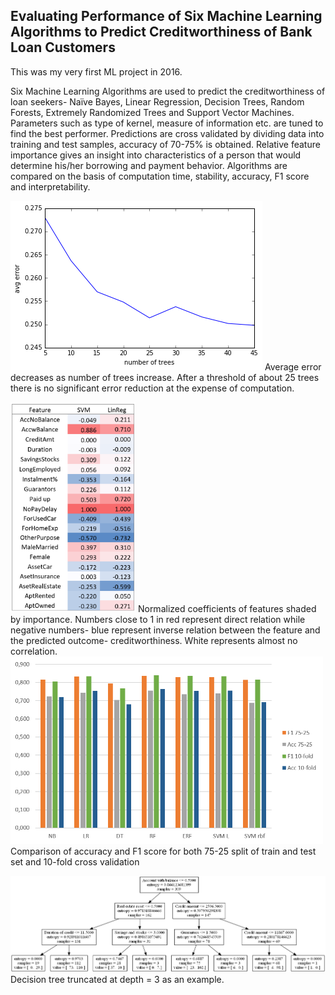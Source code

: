 ## Evaluating Performance of Six Machine Learning Algorithms to Predict Creditworthiness of Bank Loan Customers

This was my very first ML project in 2016. 

Six Machine Learning Algorithms are used to predict the creditworthiness of loan seekers- Naïve Bayes, Linear Regression, Decision Trees, Random Forests, Extremely Randomized Trees and Support Vector Machines.  Parameters such as type of kernel, measure of information etc. are tuned to find the best performer. Predictions are cross validated by dividing data into training and test samples, accuracy of 70-75% is obtained. Relative feature importance gives an insight into characteristics of a person that would determine his/her borrowing and payment behavior. Algorithms are compared on the basis of computation time, stability, accuracy, F1 score and interpretability.

![numtrees](https://github.com/tanvidc/ML_loan_risk_prediction/blob/master/Report/numtrees.png)
Average error decreases as number of trees increase. After a threshold of about 25 trees there is no significant error reduction at the expense of computation.

<img src="https://github.com/tanvidc/ML_loan_risk_prediction/blob/master/Report/feature_importance.PNG" width="200">
Normalized coefficients of features shaded by importance. Numbers close to 1 in red represent direct relation while negative numbers- blue represent inverse relation between the feature and the predicted outcome- creditworthiness. White represents almost no correlation.

<img src="https://github.com/tanvidc/ML_loan_risk_prediction/blob/master/Report/acc_f1.png" width="500">
Comparison of accuracy and F1 score for both 75-25 split of train and test set and 10-fold cross validation

![forest_d3](https://github.com/tanvidc/ML_loan_risk_prediction/blob/master/Report/forest_d3.png)
Decision tree truncated at depth = 3 as an example.
